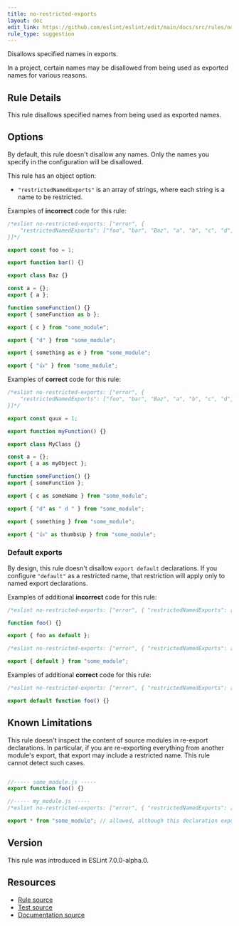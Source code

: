 ```yaml
---
title: no-restricted-exports
layout: doc
edit_link: https://github.com/eslint/eslint/edit/main/docs/src/rules/no-restricted-exports.md
rule_type: suggestion
---
```


Disallows specified names in exports.

In a project, certain names may be disallowed from being used as exported names for various reasons.

## Rule Details

This rule disallows specified names from being used as exported names.

## Options

By default, this rule doesn't disallow any names. Only the names you specify in the configuration will be disallowed.

This rule has an object option:

* `"restrictedNamedExports"` is an array of strings, where each string is a name to be restricted.

Examples of **incorrect** code for this rule:

```js
/*eslint no-restricted-exports: ["error", {
    "restrictedNamedExports": ["foo", "bar", "Baz", "a", "b", "c", "d", "e", "👍"]
}]*/

export const foo = 1;

export function bar() {}

export class Baz {}

const a = {};
export { a };

function someFunction() {}
export { someFunction as b };

export { c } from "some_module";

export { "d" } from "some_module";

export { something as e } from "some_module";

export { "👍" } from "some_module";
```

Examples of **correct** code for this rule:

```js
/*eslint no-restricted-exports: ["error", {
    "restrictedNamedExports": ["foo", "bar", "Baz", "a", "b", "c", "d", "e", "👍"]
}]*/

export const quux = 1;

export function myFunction() {}

export class MyClass {}

const a = {};
export { a as myObject };

function someFunction() {}
export { someFunction };

export { c as someName } from "some_module";

export { "d" as " d " } from "some_module";

export { something } from "some_module";

export { "👍" as thumbsUp } from "some_module";
```

### Default exports

By design, this rule doesn't disallow `export default` declarations. If you configure `"default"` as a restricted name, that restriction will apply only to named export declarations.

Examples of additional **incorrect** code for this rule:

```js
/*eslint no-restricted-exports: ["error", { "restrictedNamedExports": ["default"] }]*/

function foo() {}

export { foo as default };
```

```js
/*eslint no-restricted-exports: ["error", { "restrictedNamedExports": ["default"] }]*/

export { default } from "some_module";
```

Examples of additional **correct** code for this rule:

```js
/*eslint no-restricted-exports: ["error", { "restrictedNamedExports": ["default", "foo"] }]*/

export default function foo() {}
```

## Known Limitations

This rule doesn't inspect the content of source modules in re-export declarations. In particular, if you are re-exporting everything from another module's export, that export may include a restricted name. This rule cannot detect such cases.

```js

//----- some_module.js -----
export function foo() {}

//----- my_module.js -----
/*eslint no-restricted-exports: ["error", { "restrictedNamedExports": ["foo"] }]*/

export * from "some_module"; // allowed, although this declaration exports "foo" from my_module
```

## Version

This rule was introduced in ESLint 7.0.0-alpha.0.

## Resources

* [Rule source](https://github.com/eslint/eslint/tree/HEAD/lib/rules/no-restricted-exports.js)
* [Test source](https://github.com/eslint/eslint/tree/HEAD/tests/lib/rules/no-restricted-exports.js)
* [Documentation source](https://github.com/eslint/eslint/tree/HEAD/docs/src/rules/no-restricted-exports.md)
